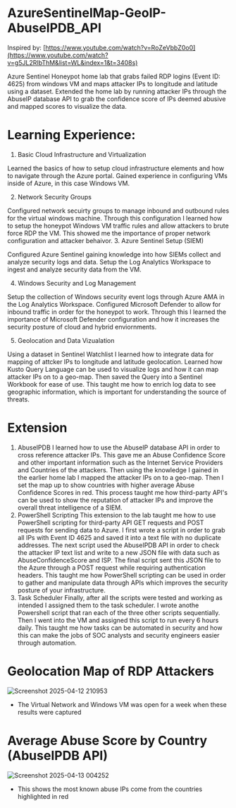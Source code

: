 # AzureSentinelMap-GeoIP-AbuseIPDB_API

Inspired by: [https://www.youtube.com/watch?v=RoZeVbbZ0o0](https://www.youtube.com/watch?v=g5JL2RIbThM&list=WL&index=1&t=3408s)

Azure Sentinel Honeypot home lab that grabs failed RDP logins (Event ID: 4625) from windows VM and maps attacker IPs to longitude and latitude using a dataset. Extended the home lab by running attacker IPs through the AbuseIP database API to grab the confidence score of IPs deemed abusive and mapped scores to visualize the data.

# Learning Experience:

1. Basic Cloud Infrastructure and Virtualization

Learned the basics of how to setup cloud infrastructure elements and how to navigate through the Azure portal. Gained experience in configuring VMs inside of Azure, in this case Windows VM.

2. Network Security Groups

Configured network secuirty groups to manage inbound and outbound rules for the virtual windows machine. Through this configuration I learned how to setup the honeypot Windows VM traffic rules and allow attackers to brute force RDP the VM. This showed me the importance of proper network configuration and attacker behaivor.
3. Azure Sentinel Setup (SIEM)

Configured Azure Sentinel gaining knowledge into how SIEMs collect and analyze security logs and data. Setup the Log Analytics Workspace to ingest and analyze security data from the VM.

4. Windows Security and Log Management

Setup the collection of Windows security event logs through Azure AMA in the Log Analytics Workspace. Configured Microsoft Defender to allow for inbound traffic in order for the honeypot to work. Through this I learned the importance of Microsoft Defender configuration and how it increases the security posture of cloud and hybrid enviornments.

5. Geolocation and Data Vizualation

Using a dataset in Sentinel Watchlist I learned how to integrate data for mapping of attcker IPs to longitude and latitude geolocation. Learned how Kusto Query Language can be used to visualize logs and how it can map attacker IPs on to a geo-map. Then saved the Query into a Sentinel  Workbook for ease of use. This taught me how to enrich log data to see geographic information, which is important for understanding the source of threats.

# Extension

1. AbuseIPDB
I learned how to use the AbuseIP database API in order to cross reference attacker IPs. This gave me an Abuse Confidence Score and other important information such as the Internet Service Providers and Countries of the attackers. Then using the knowledge I gained in the earlier home lab I mapped the attacker IPs on to a geo-map. Then I set the map up to show countries with higher average Abuse Confidence Scores in red. This process taught me how third-party API's can be used to show the reputation of attacker IPs and improve the overall threat intelligence of a SIEM.
2. PowerShell Scripting
This extension to the lab taught me how to use PowerShell scripting for third-party API GET requests and POST requests for sending data to Azure. I first wrote a script in order to grab all IPs with Event ID 4625 and saved it into a text file with no duplicate addresses. The next script used the AbuseIPDB API in order to check the attacker IP text list and write to a new JSON file with data such as AbuseConfidenceScore and ISP. The final script sent this JSON file to the Azure through a POST request while requiring authentication headers. This taught me how PowerShell scripting can be used in order to gather and manipulate data through APIs which improves the security posture of your infrastructure.
3. Task Scheduler
Finally, after all the scripts were tested and working as intended I assigned them to the task scheduler. I wrote anothe Powershell script that ran each of the three other scripts sequentially. Then I went into the VM and assigned this script to run every 6 hours daily. This taught me how tasks can be automated in security and how this can make the jobs of SOC analysts and security engineers easier through automation.

# Geolocation Map of RDP Attackers


![Screenshot 2025-04-12 210953](https://github.com/user-attachments/assets/9c2b5530-899a-4a7c-a5de-ccebba257271)

- The Virtual Network and Windows VM was open for a week when these results were captured

# Average Abuse Score by Country (AbuseIPDB API)

![Screenshot 2025-04-13 004252](https://github.com/user-attachments/assets/7dd52686-bde8-403c-8a99-ee43e93a9518)

- This shows the most known abuse IPs come from the countries highlighted in red
